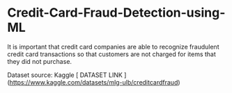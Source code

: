 # Credit-Card-Fraud-Detection-using-ML


It is important that credit card companies are able to recognize fraudulent credit card transactions so that customers are not charged for items that they did not purchase.

Dataset source: Kaggle
[ DATASET LINK ] (https://www.kaggle.com/datasets/mlg-ulb/creditcardfraud)
